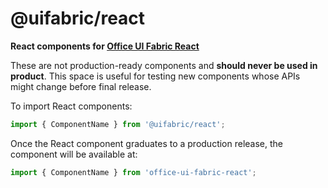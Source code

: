 # @uifabric/react

**React components for [Office UI Fabric React](https://dev.microsoft.com/fabric)**

These are not production-ready components and **should never be used in product**. This space is useful for testing new components whose APIs might change before final release.

To import React components:

```js
import { ComponentName } from '@uifabric/react';
```

Once the React component graduates to a production release, the component will be available at:

```js
import { ComponentName } from 'office-ui-fabric-react';
```
